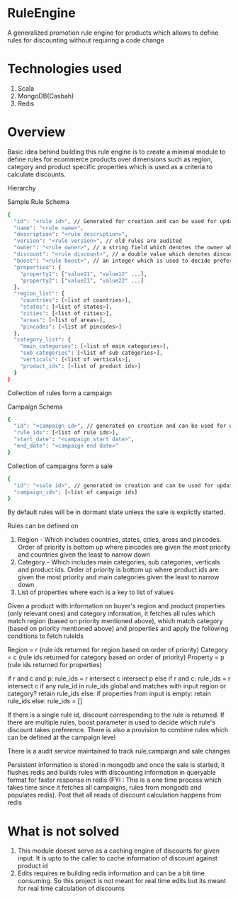 # RuleEngine

A generalized promotion rule engine for products which allows to define rules for discounting without requiring a code change

# Technologies used

1. Scala
2. MongoDB(Casbah)
3. Redis

# Overview

Basic idea behind building this rule engine is to create a minimal module to define rules for ecommerce products over dimensions such as region, category and product specific properties which is used as a criteria to calculate discounts.

Hierarchy

Sample Rule Schema

```bash
{
  "id": "<rule id>", // Generated for creation and can be used for updation,
  "name": "<rule name>",
  "description": "<rule description>",
  "version": "<rule version>", // old rules are audited
  "owner": "<rule owner>", // a string field which denotes the owner who created this
  "discount": "<rule discount>", // a double value which denotes discount
  "boost": "<rule boost>", // an integer which is used to decide preference when two rules collide,
  "properties": {
    "property1": ["value11", "value12" ...],
    "property2": ["value21", "value22" ...]
  },
  "region_list": {
    "countries": [<list of countries>],
    "states": [<list of states>],
    "cities": [<list of cities>],
    "areas": [<list of areas>],
    "pincodes": [<list of pincodes>]
  },
  "category_list": {
    "main_categories": [<list of main categories>],
    "sub_categories": [<list of sub categories>],
    "verticals": [<list of verticals>],
    "product_ids": [<list of product ids>]
  }
}
```

Collection of rules form a campaign

Campaign Schema

```bash
{
  "id": "<campaign id>", // generated on creation and can be used for updation
  "rule_ids": [<list of rule ids>],
  "start_date": "<campaign start date>",
  "end_date": "<campaign end date>"
}
```

Collection of campaigns form a sale

```bash
{
  "id": "<sale id>", // generated on creation and can be used for updation
  "campaign_ids": [<list of campaign ids]
}
```

By default rules will be in dormant state unless the sale is explictly started.

Rules can be defined on

1. Region - Which includes countries, states, cities, areas and pincodes. Order of priority is bottom up where pincodes are given the most priority and countries given the least to narrow down
2. Category - Which includes main categories, sub categories, verticals and product ids. Order of priority is bottom up where product ids are given the most priority and main categories given the least to narrow down
3. List of properties where each is a key to list of values

Given a product with information on buyer's region and product properties (only relevant ones) and category information, it fetches all rules which match region (based on priority mentioned above), which match category (based on priority mentioned above) and properties and apply the following conditions to fetch ruleIds

Region = r (rule ids returned for region based on order of priority)
Category = c (rule ids returned for category based on order of priority)
Property = p (rule ids returned for properties)

if r and c and p:
  rule_ids = r intersect c intersect p
else if r and c:
  rule_ids = r intersect c
  if any rule_id in rule_ids global and matches with input region or category?
    retain rule_ids
  else:
    if properties from input is empty:
      retain rule_ids
    else:
      rule_ids = []

If there is a single rule id, discount corresponding to the rule is returned. If there are multiple rules, boost parameter is used to decide which rule's discount takes preference. There is also a provision to combine rules which can be defined at the campaign level 

There is a audit service maintained to track rule,campaign and sale changes

Persistent information is stored in mongodb and once the sale is started, it flushes redis and builds rules with discounting information in queryable format for faster response in redis (FYI : This is a one time process which takes time since it fetches all campaigns, rules from mongodb and populates redis). Post that all reads of discount calculation happens from redis

# What is not solved

1. This module doesnt serve as a caching engine of discounts for given input. It is upto to the caller to cache information of discount against product id
2. Edits requires re building redis information and can be a bit time consuming. So this project is not meant for real time edits but its  meant for real time calculation of discounts
